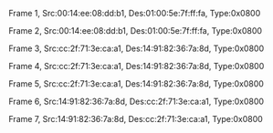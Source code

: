 
Frame 1, Src:00:14:ee:08:dd:b1, Des:01:00:5e:7f:ff:fa, Type:0x0800

Frame 2, Src:00:14:ee:08:dd:b1, Des:01:00:5e:7f:ff:fa, Type:0x0800

Frame 3, Src:cc:2f:71:3e:ca:a1, Des:14:91:82:36:7a:8d, Type:0x0800

Frame 4, Src:cc:2f:71:3e:ca:a1, Des:14:91:82:36:7a:8d, Type:0x0800

Frame 5, Src:cc:2f:71:3e:ca:a1, Des:14:91:82:36:7a:8d, Type:0x0800

Frame 6, Src:14:91:82:36:7a:8d, Des:cc:2f:71:3e:ca:a1, Type:0x0800

Frame 7, Src:14:91:82:36:7a:8d, Des:cc:2f:71:3e:ca:a1, Type:0x0800

